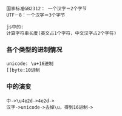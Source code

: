 
	国家标准GB2312： 一个汉字＝2个字节
	UTF－8：一个汉字＝3个字节
	
	js中的:
	计算字符串长度(英文占1个字符，中文汉字占2个字符)



### 各个类型的进制情况

	unicode: \u+16进制
	[]byte:10进制



### 中的演变

	中->\u4e2d->4e2d->
	汉字->unicode->去掉\u，得到16进制->

